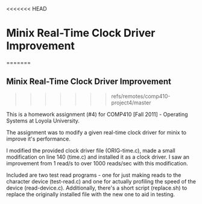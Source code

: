 <<<<<<< HEAD
# Minix Real-Time Clock Driver Improvement #
=======
## Minix Real-Time Clock Driver Improvement ##
>>>>>>> refs/remotes/comp410-project4/master

This is a homework assignment (#4) for COMP410 [Fall 2011] - Operating Systems at Loyola University.

The assignment was to modify a given real-time clock driver for minix to improve it's performance. 

I modified the provided clock driver file (ORIG-time.c), made a small modification on line 140 (time.c) and installed it as a clock driver. I saw an improvement from 1 read/s to over 1000 reads/sec with this modification.

Included are two test read programs - one for just making reads to the character device (test-read.c) and one for actually profiling the speed of the device (read-device.c). Additionally, there's a short script (replace.sh) to replace the originally installed file with the new one to aid in testing.